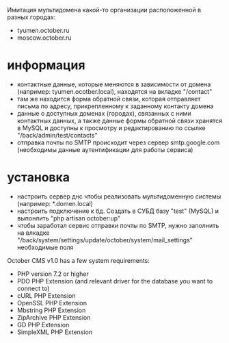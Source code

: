 Имитация мультидомена какой-то организации расположенной в разных городах:
* tyumen.october.ru
* moscow.october.ru

# информация
* контактные данные, которые меняются в зависимости от домена (например: tyumen.ocotber.local), находятся на вкладке "/contact"
* там же находится форма обратной связи, которая отправляет письма по адресу, прикрепленному к заданному контакту домена
* данные о доступных доменах (городах), связанных с ними контактных данных, а также данные формы обратной связи хранятся в MySQL и доступны к просмотру и редактированию по ссылке "/back/admin/test/contacts"
* отправка почты по SMTP происходит через сервер smtp.google.com (необходимы данные аутентификации для работы сервиса)

# установка
* настроить сервер днс чтобы реализовать мультидоменную системы (например: *.domen.local)
* настроить подключение к бд. Создать в СУБД базу "test" (MySQL) и выпонлить "php artisan october:up"
* чтобы заработал сервис отправки почты по SMTP, нужно заполнить на влкадке "/back/system/settings/update/october/system/mail_settings" необходимые поля

October CMS v1.0 has a few system requirements:

* PHP version 7.2 or higher
* PDO PHP Extension (and relevant driver for the database you want to connect to)
* cURL PHP Extension
* OpenSSL PHP Extension
* Mbstring PHP Extension
* ZipArchive PHP Extension
* GD PHP Extension
* SimpleXML PHP Extension

